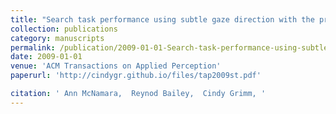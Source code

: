 ```yaml
---
title: "Search task performance using subtle gaze direction with the presence of distractions"
collection: publications
category: manuscripts
permalink: /publication/2009-01-01-Search-task-performance-using-subtle-gaze-direction-with-the-presence-of-distractions
date: 2009-01-01
venue: 'ACM Transactions on Applied Perception'
paperurl: 'http://cindygr.github.io/files/tap2009st.pdf'

citation: ' Ann McNamara,  Reynod Bailey,  Cindy Grimm, '
---
```


